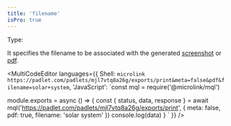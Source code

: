 ```yaml
---
title: 'filename'
isPro: true
--- 
```


Type: <Type children='<string>'/>

It specifies the filename to be associated with the generated [screenshot](/docs/api/parameters/screenshot) or [pdf](/docs/api/parameters/pdf).

<MultiCodeEditor languages={{
  Shell: `microlink https://padlet.com/padlets/mjl7vtq8a26g/exports/print&meta=false&pdf&filename=solar+system`,
  'JavaScript': `const mql = require('@microlink/mql')
 
module.exports = async () => {
  const { status, data, response } = await mql('https://padlet.com/padlets/mjl7vtq8a26g/exports/print', {
    meta: false,
    pdf: true,
    filename: 'solar system'
  })
  console.log(data)
}
  `
  }}
/>
